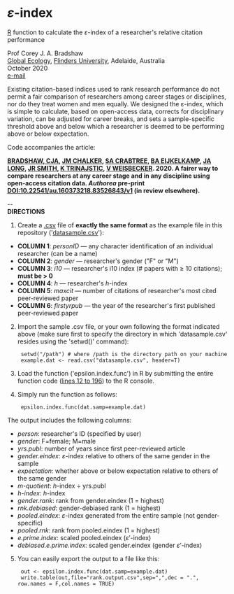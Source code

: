 # <i>ε</i>-index

<a target="_blank" href="https://cran.r-project.org">R</a> function to calculate the <i>ε</i>-index of a researcher's relative citation performance

Prof Corey J. A. Bradshaw <br>
<a href="http://globalecologyflinders.com" target="_blank">Global Ecology</a>, <a href="http://flinders.edu.au" target="_blank">Flinders University</a>, Adelaide, Australia <br>
October 2020 <br>
<a href=mailto:corey.bradshaw@flinders.edu.au>e-mail</a> <br>

Existing citation-based indices used to rank research performance do not permit a fair comparison of researchers among career stages or disciplines, nor do they treat women and men equally. We designed the ε-index, which is simple to calculate, based on open-access data, corrects for disciplinary variation, can be adjusted for career breaks, and sets a sample-specific threshold above and below which a researcher is deemed to be performing above or below expectation.

Code accompanies the article:

<strong><a href="https://globalecologyflinders.com/people/#CJAB" target="_blank">BRADSHAW, CJA</a>, <a href="https://www.chalkerlab.com/jmc" target="_blank">JM CHALKER</a>, <a href="https://stefanicrabtree.com/about-stefani/" target="_blank">SA CRABTREE</a>, <a href="https://researchnow.flinders.edu.au/en/persons/bart-eijkelkamp" target="_blank">BA EIJKELKAMP</a>, <a href="https://en.wikipedia.org/wiki/John_A._Long" target="_blank">JA LONG</a>, <a href="https://www.flinders.edu.au/people/justine.smith" target="_blank">JR SMITH</a>, <a href="https://staffportal.curtin.edu.au/staff/profile/view/K.Trinajstic/" target="_blank">K TRINAJSTIC</a>, <a href="https://researchnow.flinders.edu.au/en/persons/vera-weisbecker" target="_blank">V WEISBECKER</a>. 2020. A fairer way to compare researchers at any career stage and in any discipline using open-access citation data. <i><strong>Authorea</strong></i> pre-print <a href="https://doi.org/10.22541/au.160373218.83526843/v1">DOI:10.22541/au.160373218.83526843/v1</a> (in review elsewhere).</strong>

-- <br>
<strong>DIRECTIONS</strong>

1. Create a <a href="https://en.wikipedia.org/wiki/Comma-separated_values">.csv</a> file of <strong>exactly the same format</strong> as the example file in this repository ('<a href="https://github.com/cjabradshaw/EpsilonIndex/blob/main/datasample.csv">datasample.csv</a>'):

 - <strong>COLUMN 1</strong>: <i>personID</i> — any character identification of an individual researcher (can be a name)
 - <strong>COLUMN 2</strong>: <i>gender</i> — researcher's gender ("F" or "M")
 - <strong>COLUMN 3</strong>: <i>i10</i> — researcher's i10 index (# papers with ≥ 10 citations); <strong>must be > 0</strong>
 - <strong>COLUMN 4</strong>: <i>h</i> — researcher's <i>h</i>-index
 - <strong>COLUMN 5</strong>: <i>maxcit</i> — number of citations of researcher's most cited peer-reviewed paper
 - <strong>COLUMN 6</strong>: <i>firstyrpub</i> — the year of the researcher's first published peer-reviewed paper

2. Import the sample .csv file, or your own following the format indicated above (make sure first to specify the directory in which 'datasample.csv' resides using the 'setwd()' command):
  
        setwd("/path") # where /path is the directory path on your machine
        example.dat <- read.csv("datasample.csv", header=T) 
  
3. Load the function ('epsilon.index.func') in R by submitting the entire function code (<a href="https://github.com/cjabradshaw/EpsilonIndex/blob/main/epsilon.index.R">lines 12 to 196</a>) to the R console.

4. Simply run the function as follows:

        epsilon.index.func(dat.samp=example.dat)

The output includes the following columns:

- <i>person</i>: researcher's ID (specified by user)
- <i>gender</i>: F=female; M=male
- <i>yrs.publ</i>: number of years since first peer-reviewed article
- <i>gender.eindex</i>: <i>ε</i>-index relative to others of the same gender in the sample
- <i>expectation</i>: whether above or below expectation relative to others of the same gender
- <i>m-quotient</i>: <i>h</i>-index ÷ yrs.publ
- <i>h-index</i>: <i>h</i>-index
- <i>gender.rank</i>: rank from gender.eindex (1 = highest)
- <i>rnk.debiased</i>: gender-debiased rank (1 = highest)
- <i>pooled.eindex</i>: <i>ε</i>-index generated from the entire sample (not gender-specific)
- <i>pooled.rnk</i>: rank from pooled.eindex (1 = highest)
- <i>e.prime.index</i>: scaled pooled.eindex (<i>ε</i>′-index)
- <i>debiased.e.prime.index</i>: scaled gender.eindex (gender <i>ε</i>′-index)

5. You can easily export the output to a file like this:

        out <- epsilon.index.func(dat.samp=example.dat)
        write.table(out,file="rank.output.csv",sep=",",dec = ".", row.names = F,col.names = TRUE)


